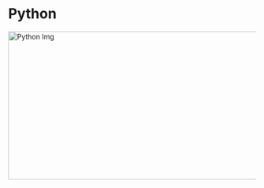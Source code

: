 # Python



<img src="https://media.licdn.com/dms/image/C5612AQGfyJ1PaqXzgw/article-cover_image-shrink_600_2000/0/1589277385003?e=2147483647&v=beta&t=O_pCg3iZVI5U9OFS0Rn5OQkIXg3UthRhtuheFY5o6o8" alt="Python Img" width="1000" height="300">
